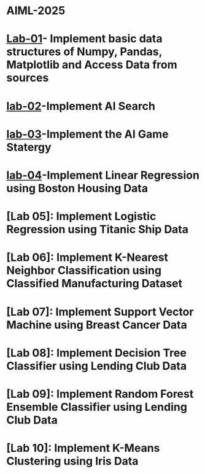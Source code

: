 # AIML-2025
# [Lab-01](https://colab.research.google.com/drive/12qDvUGX6-zQNWDj2SPAlYvb3OxbOs-BC#scrollTo=EJ8wxCogILdj)- Implement basic data structures of Numpy, Pandas, Matplotlib and Access Data from sources
# [lab-02](https://colab.research.google.com/drive/1uD66YCm4oag6DpRK9_m1UG4iayhJvVOz#scrollTo=Q9jjdc9RJ5Ck)-Implement AI Search
# [lab-03](https://colab.research.google.com/drive/1G5bYFjmWnHs1rrN8BBYkGVYdeyqd0qdl#scrollTo=gEpWNSc5Ms4x )-Implement the AI Game Statergy
# [lab-04]()-Implement Linear Regression using Boston Housing Data
# [Lab 05]: Implement Logistic Regression using Titanic Ship Data
# [Lab 06]: Implement K-Nearest Neighbor Classification using Classified Manufacturing Dataset
# [Lab 07]: Implement Support Vector Machine using Breast Cancer Data
# [Lab 08]: Implement Decision Tree Classifier using Lending Club Data
# [Lab 09]: Implement Random Forest Ensemble Classifier using Lending Club Data
# [Lab 10]: Implement K-Means Clustering using Iris Data
